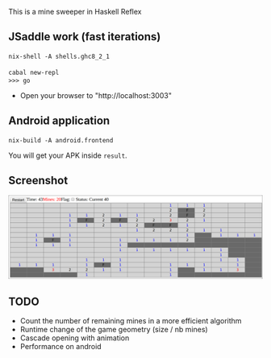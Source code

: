This is a mine sweeper in Haskell Reflex

## JSaddle work (fast iterations)

```shell
nix-shell -A shells.ghc8_2_1

cabal new-repl
>>> go
```

- Open your browser to "http://localhost:3003"

## Android application

```shell
nix-build -A android.frontend
```

You will get your APK inside `result`.

## Screenshot

![MineSweeper](screenshot.png)

## TODO

- Count the number of remaining mines in a more efficient algorithm
- Runtime change of the game geometry (size / nb mines)
- Cascade opening with animation
- Performance on android
